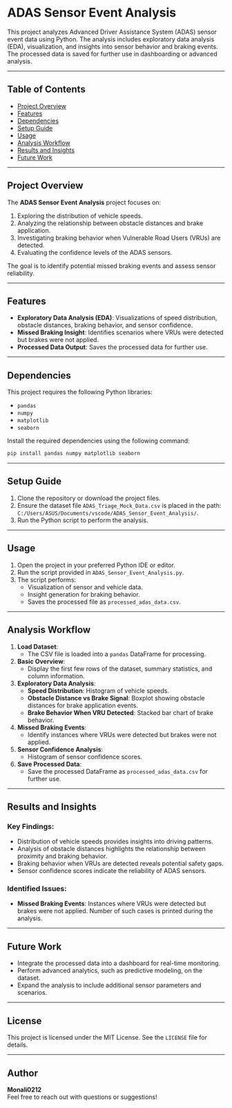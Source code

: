 # ADAS Sensor Event Analysis

This project analyzes Advanced Driver Assistance System (ADAS) sensor event data using Python. The analysis includes exploratory data analysis (EDA), visualization, and insights into sensor behavior and braking events. The processed data is saved for further use in dashboarding or advanced analysis.

---

## Table of Contents
- [Project Overview](#project-overview)
- [Features](#features)
- [Dependencies](#dependencies)
- [Setup Guide](#setup-guide)
- [Usage](#usage)
- [Analysis Workflow](#analysis-workflow)
- [Results and Insights](#results-and-insights)
- [Future Work](#future-work)

---

## Project Overview

The **ADAS Sensor Event Analysis** project focuses on:
1. Exploring the distribution of vehicle speeds.
2. Analyzing the relationship between obstacle distances and brake application.
3. Investigating braking behavior when Vulnerable Road Users (VRUs) are detected.
4. Evaluating the confidence levels of the ADAS sensors.

The goal is to identify potential missed braking events and assess sensor reliability.

---

## Features

- **Exploratory Data Analysis (EDA)**: Visualizations of speed distribution, obstacle distances, braking behavior, and sensor confidence.
- **Missed Braking Insight**: Identifies scenarios where VRUs were detected but brakes were not applied.
- **Processed Data Output**: Saves the processed data for further use.

---

## Dependencies

This project requires the following Python libraries:

- `pandas`
- `numpy`
- `matplotlib`
- `seaborn`

Install the required dependencies using the following command:

```bash
pip install pandas numpy matplotlib seaborn
```

---

## Setup Guide

1. Clone the repository or download the project files.
2. Ensure the dataset file `ADAS_Triage_Mock_Data.csv` is placed in the path: `C:/Users/ASUS/Documents/vscode/ADAS_Sensor_Event_Analysis/`.
3. Run the Python script to perform the analysis.

---

## Usage

1. Open the project in your preferred Python IDE or editor.
2. Run the script provided in `ADAS_Sensor_Event_Analysis.py`.
3. The script performs:
   - Visualization of sensor and vehicle data.
   - Insight generation for braking behavior.
   - Saves the processed file as `processed_adas_data.csv`.

---

## Analysis Workflow

1. **Load Dataset**:
   - The CSV file is loaded into a `pandas` DataFrame for processing.
2. **Basic Overview**:
   - Display the first few rows of the dataset, summary statistics, and column information.
3. **Exploratory Data Analysis**:
   - **Speed Distribution**: Histogram of vehicle speeds.
   - **Obstacle Distance vs Brake Signal**: Boxplot showing obstacle distances for brake application events.
   - **Brake Behavior When VRU Detected**: Stacked bar chart of brake behavior.
4. **Missed Braking Events**:
   - Identify instances where VRUs were detected but brakes were not applied.
5. **Sensor Confidence Analysis**:
   - Histogram of sensor confidence scores.
6. **Save Processed Data**:
   - Save the processed DataFrame as `processed_adas_data.csv` for further use.

---

## Results and Insights

### Key Findings:
- Distribution of vehicle speeds provides insights into driving patterns.
- Analysis of obstacle distances highlights the relationship between proximity and braking behavior.
- Braking behavior when VRUs are detected reveals potential safety gaps.
- Sensor confidence scores indicate the reliability of ADAS sensors.

### Identified Issues:
- **Missed Braking Events**: Instances where VRUs were detected but brakes were not applied. Number of such cases is printed during the analysis.

---

## Future Work

- Integrate the processed data into a dashboard for real-time monitoring.
- Perform advanced analytics, such as predictive modeling, on the dataset.
- Expand the analysis to include additional sensor parameters and scenarios.

---

## License

This project is licensed under the MIT License. See the `LICENSE` file for details.

---

## Author

**Monali0212**  
Feel free to reach out with questions or suggestions!
